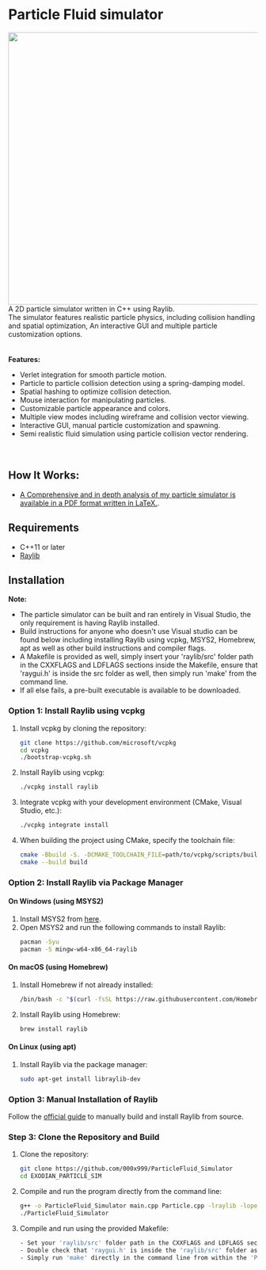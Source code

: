 # Particle Fluid simulator

<img align="right" width="550" src="https://github.com/000x999/000x999_gifs/blob/main/GHub_3_1.gif">


A 2D particle simulator written in C++ using Raylib. <br>The simulator features realistic particle physics, including collision handling and spatial optimization, An interactive GUI and multiple particle customization options.
<br><br><br>
**Features:**
- Verlet integration for smooth particle motion.
- Particle to particle collision detection using a spring-damping model.
- Spatial hashing to optimize collision detection.
- Mouse interaction for manipulating particles.
- Customizable particle appearance and colors.
- Multiple view modes including wireframe and collision vector viewing.
- Interactive GUI, manual particle customization and spawning.
- Semi realistic fluid simulation using particle collision vector rendering.
<br><br><br>
## How It Works:
- [A Comprehensive and in depth analysis of my particle simulator is available in a PDF format written in LaTeX.](https://github.com/000x999/Exodian_Particle_Sim/blob/main/Particle_Simulator_Analysis_000x999.pdf).


## Requirements
- C++11 or later
- [Raylib](https://www.raylib.com/)

## Installation
**Note:**
- The particle simulator can be built and ran entirely in Visual Studio, the only requirement is having Raylib installed.
- Build instructions for anyone who doesn't use Visual studio can be found below including installing Raylib using vcpkg, MSYS2, Homebrew, apt as well as other build instructions and compiler flags.
- A Makefile is provided as well, simply insert your 'raylib/src' folder path in the CXXFLAGS and LDFLAGS sections inside the Makefile, ensure that 'raygui.h' is inside the src folder as well, then simply run 'make' from the command line.
- If all else fails, a pre-built executable is available to be downloaded. 

### Option 1: Install Raylib using **vcpkg**
1. Install vcpkg by cloning the repository:
    ```bash
    git clone https://github.com/microsoft/vcpkg
    cd vcpkg
    ./bootstrap-vcpkg.sh
    ```

2. Install Raylib using vcpkg:
    ```bash
    ./vcpkg install raylib
    ```

3. Integrate vcpkg with your development environment (CMake, Visual Studio, etc.):
    ```bash
    ./vcpkg integrate install
    ```

4. When building the project using CMake, specify the toolchain file:
    ```bash
    cmake -Bbuild -S. -DCMAKE_TOOLCHAIN_FILE=path/to/vcpkg/scripts/buildsystems/vcpkg.cmake
    cmake --build build
    ```

### Option 2: Install Raylib via Package Manager

#### On Windows (using MSYS2)
1. Install MSYS2 from [here](https://www.msys2.org/).
2. Open MSYS2 and run the following commands to install Raylib:
    ```bash
    pacman -Syu
    pacman -S mingw-w64-x86_64-raylib
    ```

#### On macOS (using Homebrew)
1. Install Homebrew if not already installed:
    ```bash
    /bin/bash -c "$(curl -fsSL https://raw.githubusercontent.com/Homebrew/install/HEAD/install.sh)"
    ```
2. Install Raylib using Homebrew:
    ```bash
    brew install raylib
    ```

#### On Linux (using apt)
1. Install Raylib via the package manager:
    ```bash
    sudo apt-get install libraylib-dev
    ```

### Option 3: Manual Installation of Raylib
Follow the [official guide](https://github.com/raysan5/raylib) to manually build and install Raylib from source.

### Step 3: Clone the Repository and Build
1. Clone the repository:
    ```bash
    git clone https://github.com/000x999/ParticleFluid_Simulator
    cd EXODIAN_PARTICLE_SIM
    ```
2. Compile and run the program directly from the command line:
    ```bash
    g++ -o ParticleFluid_Simulator main.cpp Particle.cpp -lraylib -lopengl32 -lgdi32 -lwinmm -Wno-enum-compare -Wno-unused-variable -fpermissive
    ./ParticleFluid_Simulator
    ```
3. Compile and run using the provided Makefile:
    ```bash
    - Set your 'raylib/src' folder path in the CXXFLAGS and LDFLAGS section inside the Makefile. 
    - Double check that 'raygui.h' is inside the 'raylib/src' folder as well.
    - Simply run 'make' directly in the command line from within the 'ParticleFluid_Simulator' file.  
    ```


